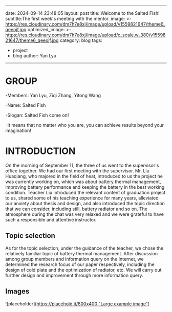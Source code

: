 
---
date: 2024-09-14 23:48:05
layout: post
title: Welcome to the Salted Fish! 
subtitle:The first week's meeting with the mentor.
image: >-
  https://res.cloudinary.com/dm7h7e8xj/image/upload/v1559821647/theme6_qeeojf.jpg
optimized_image: >-
  https://res.cloudinary.com/dm7h7e8xj/image/upload/c_scale,w_380/v1559821647/theme6_qeeojf.jpg
category: blog
tags:
  - project
  - blog
author: Yan Lyu
---

# GROUP
  -Members: Yan Lyu, Ziqi Zhang, Yitong Wang
 
  -Name: Salted Fish
 
  -Slogan: Salted Fish come on!
 
  -It means that no matter who you are, you can achieve results beyond your imagination!

# INTRODUCTION
On the morning of September 11, the three of us went to the supervisor's office together. We had our first meeting with the supervisor. Mr. Liu Huaqiang, who majored in the field of heat, introduced to us the project he was currently working on, which was about battery thermal management, improving battery performance and keeping the battery in the best working condition. Teacher Liu introduced the relevant content of graduation project to us, shared some of his teaching experience for many years, alleviated our anxiety about thesis and design, and also introduced the topic direction that we can consider, including still, battery radiator and so on. The atmosphere during the chat was very relaxed and we were grateful to have such a responsible and attentive instructor.

## Topic selection
As for the topic selection, under the guidance of the teacher, we chose the relatively familiar topic of battery thermal management. After discussion among group members and information query on the Internet, we determined the research focus of our paper respectively, including the design of cold plate and the optimization of radiator, etc. We will carry out further design and improvement through more information query.

## Images
![placeholder]([https://placehold.it/800x400 "Large example image"](https://kdocs.cn/l/ckD1D3uTWmFV))








